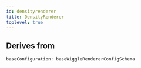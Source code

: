 ```yaml
---
id: densityrenderer
title: DensityRenderer
toplevel: true
---
```


## Derives from

```js
baseConfiguration: baseWiggleRendererConfigSchema
```
